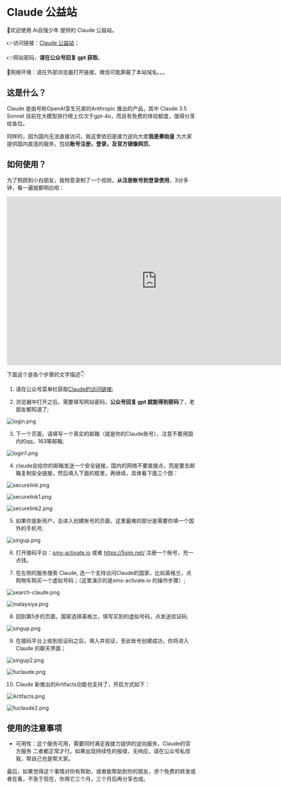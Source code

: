 # Claude 公益站

🎉欢迎使用 Ai自强少年 提供的 Claude 公益站。

👉访问链接：[Claude 公益站](https://claude.hugai.top)；

👉网站密码，**请在公众号回复 gpt 获取**。

🚦网络环境：请在外部浏览器打开链接，微信可能屏蔽了本站域名。。。

## 这是什么？

Claude 是由号称OpenAI孪生兄弟的Anthropic 推出的产品，其中 Claude 3.5 Sonnet 目前在大模型排行榜上仅次于gpt-4o，而且有免费的体验额度，值得分享给各位。

同样的，因为国内无法直接访问，我这里依旧是接力逆向大佬**我是秦始皇** 为大家提供国内直连的服务，包括**账号注册，登录，及官方镜像网页**。

## 如何使用？

为了照顾到小白朋友，我特意录制了一个视频，**从注册账号到登录使用**，3分多钟，看一遍就都明白啦：

<iframe src="https://home.aiporters.com/videos/claude.webm" allow="fullscreen" allowfullscreen="" width="800" height="450" style="border:0"></iframe>

下面这个是各个步骤的文字描述👇

1. 请在公众号菜单栏获取[Claude的访问链接](https://claude.hugai.top);

2. 浏览器中打开之后，需要填写网站密码，**公众号回复 gpt 就能得到密码**了，老朋友都知道了;

![login.png](claude/login.png)

3. 下一个页面，请填写一个真实的邮箱（就是你的Claude账号），注意不要用国内的qq，163等邮箱;

![login1.png](claude/login1.png)

4. claude会给你的邮箱发送一个安全链接，国内的网络不要直接点，而是要去邮箱复制安全链接，然后填入下面的框里，再继续，具体看下面三个图：

![securelink.png](claude/securelink.png)

![securelink1.png](claude/securelink2.png)

![securelink2.png](claude/securelink3.png)

5. 如果你是新用户，会进入创建账号的页面，这里最难的部分是需要你填一个国外的手机号;

![singup.png](claude/singup.png)

6. 打开接码平台：[sms-activate.io](https://sms-activate.io/) 或者 https://5sim.net/ 注册一个账号，充一点钱。

7. 在左侧的服务搜索 Claude, 选一个支持访问Claude的国家，比如英格兰，点购物车购买一个虚拟号码；（这里演示的是sms-activate.io 的操作步骤）;

![search-claude.png](claude/search-claude.png)

![malaysiya.png](claude/malaysiya.png)

8. 回到第5步的页面，国家选择英格兰，填写买到的虚拟号码，点发送验证码;

![singup.png](claude/singup.png)

9. 在接码平台上收到验证码之后，填入并验证，至此账号创建成功，你将进入Claude 的聊天界面；

![singup2.png](claude/singup2.png)

![fuclaude.png](claude/fuclaude.png)

10. Claude 新推出的Artifacts功能也支持了，开启方式如下：

![Artifacts.png](claude/Artifacts.png)

![fuclaude2.png](claude/fuclaude2.png)

## 使用的注意事项

- 可用性：这个服务可用，需要同时满足我接力提供的逆向服务，Claude的官方服务 二者都正常才行。如果出现持续性的报错，无响应，请在公众号私信我，帮自己也是帮大家。

最后，如果觉得这个事情对你有帮助，或者能帮助到你的朋友，求个免费的转发或者在看，不急于现在，你用它三个月，三个月后再分享也成。